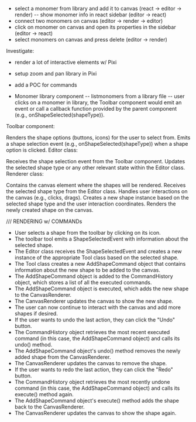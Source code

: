 - select a monomer from library and add it to canvas (react -> editor -> render)
 -- show monomer info in react sidebar (editor -> react)
- connect two monomers on canvas (editor -> render -> editor)
- click on monomer on canvas and open its properties in the sidebar (editor -> react)
- select monomers on canvas and press delete (editor -> render)


Investigate:
- render a lot of interactive elements w/ Pixi
- setup zoom and pan library in Pixi
- add a POC for commands


- Monomer library component
  -- listmonomers from a library file
  -- user clicks on a monomer in library, the Toolbar component would emit an event or call a callback function provided by the parent component (e.g., onShapeSelected(shapeType)).

Toolbar component:

Renders the shape options (buttons, icons) for the user to select from.
Emits a shape selection event (e.g., onShapeSelected(shapeType)) when a shape option is clicked.
Editor class:

Receives the shape selection event from the Toolbar component.
Updates the selected shape type or any other relevant state within the Editor class.
Renderer class:

Contains the canvas element where the shapes will be rendered.
Receives the selected shape type from the Editor class.
Handles user interactions on the canvas (e.g., clicks, drags).
Creates a new shape instance based on the selected shape type and the user interaction coordinates.
Renders the newly created shape on the canvas.



/// RENDERING w/ COMMANDs
- User selects a shape from the toolbar by clicking on its icon.
- The toolbar tool emits a ShapeSelectedEvent with information about the selected shape.
- The Editor class receives the ShapeSelectedEvent and creates a new instance of the appropriate Tool class based on the selected shape.
- The Tool class creates a new AddShapeCommand object that contains information about the new shape to be added to the canvas.
- The AddShapeCommand object is added to the CommandHistory object, which stores a list of all the executed commands.
- The AddShapeCommand object is executed, which adds the new shape to the CanvasRenderer.
- The CanvasRenderer updates the canvas to show the new shape.
- The user can now continue to interact with the canvas and add more shapes if desired.
- If the user wants to undo the last action, they can click the "Undo" button.
- The CommandHistory object retrieves the most recent executed command (in this case, the AddShapeCommand object) and calls its undo() method.
- The AddShapeCommand object's undo() method removes the newly added shape from the CanvasRenderer.
- The CanvasRenderer updates the canvas to remove the shape.
- If the user wants to redo the last action, they can click the "Redo" button.
- The CommandHistory object retrieves the most recently undone command (in this case, the AddShapeCommand object) and calls its execute() method again.
- The AddShapeCommand object's execute() method adds the shape back to the CanvasRenderer.
- The CanvasRenderer updates the canvas to show the shape again.